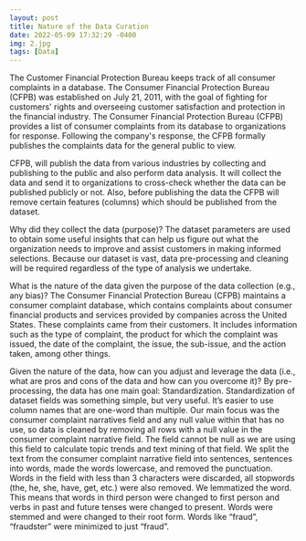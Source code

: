 ```yaml
---
layout: post
title: Nature of the Data Curation 
date: 2022-05-09 17:32:29 -0400
img: 2.jpg
tags: [Data]
---
```

The Customer Financial Protection Bureau keeps track of all consumer complaints in a database. The Consumer Financial Protection Bureau (CFPB) was established on July 21, 2011, with the goal of fighting for customers' rights and overseeing customer satisfaction and protection in the financial industry.
The Consumer Financial Protection Bureau (CFPB) provides a list of consumer complaints from its database to organizations for response. Following the company's response, the CFPB formally publishes the complaints data for the general public to view.

CFPB, will publish the data from various industries by collecting and publishing to the public and also perform data analysis. It will collect the data and send it to organizations to cross-check whether the data can be published publicly or not. Also, before publishing the data the CFPB will remove certain features (columns) which should be published from the dataset.

Why did they collect the data (purpose)?
The dataset parameters are used to obtain some useful insights that can help us figure out what the organization needs to improve and assist customers in making informed selections.
Because our dataset is vast, data pre-processing and cleaning will be required regardless of the type of analysis we undertake.

What is the nature of the data given the purpose of the data collection (e.g., any bias)? 
The Consumer Financial Protection Bureau (CFPB) maintains a consumer complaint database, which contains complaints about consumer financial products and services provided by companies across the United States. These complaints came from their customers. It includes information such as the type of complaint, the product for which the complaint was issued, the date of the complaint, the issue, the sub-issue, and the action taken, among other things.


Given the nature of the data, how can you adjust and leverage the data (i.e., what are pros and cons of the data and how can you overcome it)?
By pre-processing, the data has one main goal: Standardization.
Standardization of dataset fields was something simple, but very useful. It’s easier to use column names that are one-word than multiple. Our main focus was the consumer complaint narratives field and any null value within that has no use, so data is cleaned by removing all rows with a null value in the consumer complaint narrative field. The field cannot be null as we are using this field to calculate topic trends and text mining of that field. 
We split the text from the consumer complaint narrative field into sentences, sentences into words, made the words lowercase, and removed the punctuation.
Words in the field with less than 3 characters were discarded, all stopwords (the, he, she, have, get, etc.) were also removed.
We lemmatized the word. This means that words in third person were changed to first person and verbs in past and future tenses were changed to present.
Words were stemmed and were changed to their root form. Words like “fraud”, “fraudster” were minimized to just “fraud”.